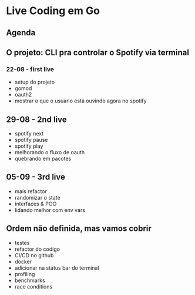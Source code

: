 # Live Coding em Go

## Agenda

## O projeto: CLI pra controlar o Spotify via terminal

### 22-08 - first live

- setup do projeto
- gomod
- oauth2
- mostrar o que o usuario está ouvindo agora no spotify

## 29-08 - 2nd live

- spotify next
- spotify pause
- spotify play
- melhorando o fluxo de oauth
- quebrando em pacotes

## 05-09 - 3rd live

- mais refactor
- randomizar o state
- interfaces & POO
- lidando melhor com env vars

## Ordem não definida, mas vamos cobrir

- testes
- refactor do codigo
- CI/CD no github
- docker
- adicionar na status bar do terminal
- profiling
- benchmarks
- race conditions